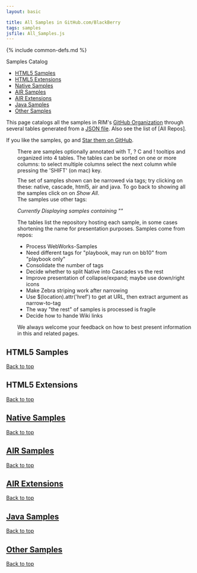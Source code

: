 ```yaml
---
layout: basic

title: All Samples in GitHub.com/BlackBerry
tags: samples
jsfile: All_Samples.js
---
```

{% include common-defs.md %}

<div id='right'>
<div class='caption'>Samples Catalog</div>
<ul>
<li><a href="#samplesHtml5">HTML5 Samples</a></li>
<li><a href="#extensionsHtml5">HTML5 Extensions</a></li>
<li><a href="#samplesNative">Native Samples</a></li>
<li><a href="#samplesAir">AIR Samples</a></li>
<li><a href="#extensionsAir">AIR Extensions</a></li>
<li><a href="#samplesJava">Java Samples</a></li>
<!-- REMOVE start
<li><a href="#samplesOtherClient">Other Client Samples</a></li>
REMOVE end -->
<li><a href="#samplesServer">Other Samples</a></li>
</ul>
</div>

This page catalogs all the samples in RIM's
[GitHub Organization](http://github.com/blackberry)
through several tables generated from a [JSON file](All_Samples.json).
Also see the list of [All Repos].

If you like the samples, go and [Star them on GitHub](https://github.com/blog/1204-notifications-stars).

<div style="margin-top:10px;" class="collapsable" label="Table, Tooltips and Sorting">
</div>
<div style="margin-top: 2px; margin-left:30px;">
There are <span id="stats-samplecount"><!-- dynamic content --></span> samples
optionally annotated with
<span class="question" tip="A list of 'tags' characterizing this sample">T</span>, 
<span class="question" tip="Extra details on the sample">?</span>
<span class="question" tip="This entry stands for a collection of samples">C</span>
and
<span class="warning" tip="Issues to resolve">!</span> tooltips
and organized into 4 tables.
The tables can be sorted on one or more columns: to select multiple
columns select the next column while pressing the 'SHIFT' (on mac) key.
</div>

<div style="margin-top:10px;" class="collapsable" label="Find using Tags">
</div>
<div style="margin-top: 2px; margin-left:30px;">
The set of samples shown can be narrowed via tags; try clicking on these:
<span class="tagfilter">native</span>,
<span class="tagfilter">cascade</span>,
<span class="tagfilter">html5</span>,
<span class="tagfilter">air</span>
and
<span class="tagfilter">java</span>.
To go back to showing all the samples click on on <span id='showAllSamples'><em>Show All</em></span>.

<div id='tagList'>The samples use
<span id='stats-tagcount'><!-- dynamic content --></span> other tags:</div>

<p><em>Currently Displaying
<span id='narrow-samplecount'><!-- dynamic content --></span> samples
containing "<span id="narrow-currenttag"><!-- dynamic content --></span>"</em>
</p>

</div>

<div style="margin-top:10px;" class='collapsable' label="Repositories">
</div>
<div style="margin-top: 2px; margin-left:30px;">
<p style="margin-top: 2px;">The tables list the repository hosting each sample, in some cases
shortening the name for presentation purposes.
Samples come from <span id='stats-repocount'><!-- dynamic content --></span> repos:
</p>
<p><div id='repoList'><!-- dynamic content --></div></p>
</div>

<div style="margin-top:10px;" class='collapsable' label="Feedback and Todo">
<!-- dynamic content -->
</div>
<div style="margin-top:2px; margin-left:30px;">
<ul>
<li>Process WebWorks-Samples</li>
<li>Need different tags for "playbook, may run on bb10" from "playbook only"</li>
<li>Consolidate the number of tags</li>
<li>Decide whether to split Native into Cascades vs the rest</li>
<li>Improve presentation of collapse/expand; maybe use down/right icons</li>
<li>Make Zebra striping work after narrowing</li>
<li>Use $(location).attr('href') to get at URL, then extract argument as narrow-to-tag</li>
<li>The way "the rest" of samples is processed is fragile</li>
<li>Decide how to hande Wiki links</li>
</ul>

<p>
We always welcome your feedback on how to best present information in this and related pages.
</p>
</div>


<div class="dynContent">
<div id="samplesHtml5">
<a name="samplesHtml5"><h2>HTML5 Samples</h2></a>
</div>

<a href="#top">Back to top</a>
</div>

<div class="dynContent">
<div id="extensionsHtml5">
<a name="extensionsHtml5"><h2>HTML5 Extensions</h2></a>
</div>

<a href="#top">Back to top</a>
</div>

<div class="dynContent">
<div id="samplesNative">
<a href="samplesNative"><h2>Native Samples</h2></a>
</div>

<a href="#top">Back to top</a>
</div>

<div class="dynContent">
<div id="samplesAir">
<a href="samplesAir"><h2>AIR Samples</h2></a>
</div>

<a href="#top">Back to top</a>
</div>

<div class="dynContent">
<div id="extensionsAir">
<a href="extensionsAir"><h2>AIR Extensions</h2></a>
</div>

<a href="#top">Back to top</a>
</div>

<div class="dynContent">
<div id="samplesJava">
<a href="samplesJava"><h2>Java Samples</h2></a>
</div>

<a href="#top">Back to top</a>
</div>

<!-- REMOVE for now, no entries

<div class="dynContent">
<div id="samplesOtherClient">
<a href="samplesOtherClient"><h2>Other Client Samples</h2></a>
</div>

<a href="#top">Back to top</a>
</div>

REMOVE until here -->


<div class="dynContent">
<div id="samplesOther">
<a href="samplesOther"><h2>Other Samples</h2></a>
</div>

<a href="#top">Back to top</a>
</div>